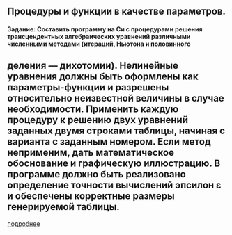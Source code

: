 ## Процедуры и функции в качестве параметров.

####  Задание: Составить программу на Си с процедурами решения трансцендентных алгебраических уравнений различными численными методами (итераций, Ньютона и половинного 
деления — дихотомии). Нелинейные уравнения должны быть оформлены как параметры-функции и разрешены относительно неизвестной величины в случае необходимости. Применить каждую процедуру к решению двух уравнений заданных двумя строками таблицы, начиная с варианта с заданным номером. Если метод неприменим, дать математическое обоснование и графическую иллюстрацию. В программе должно быть реализовано определение точности вычислений эпсилон ε и обеспечены корректные размеры генерируемой таблицы.
---
[подробнее](kp4.doc)
